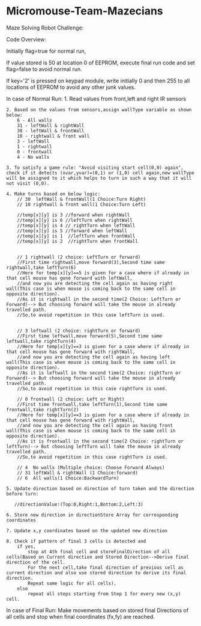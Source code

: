 # Micromouse-Team-Mazecians

Maze Solving Robot Challenge:

Code Overview:

Initially flag=true for normal run, 

If value stored is 50 at location 0 of EEPROM, execute final run code and set flag=false to avoid normal run.

If key='2' is pressed on keypad module, write initially 0 and then 255 to all locations of EEPROM to avoid any other junk values.

In case of Normal Run:
    1. Read values from front,left and right IR sensors

    2. Based on the values from sensors,assign wallType variable as shown below:
        6 - All walls
        31 - leftWall & rightWall
        30 - leftWall & frontWall
        10 - rightwall & front wall
        3 - leftWall
        1 - rightwall
        0 - frontwall
        4 - No walls

    3. To satisfy a game rule: "Avoid visiting start cell(0,0) again", check if it detects (xvar,yvar)=(0,1) or (1,0) cell again,new wallType will be assigned to it which helps to turn in such a way that it will not visit (0,0).

    4. Make turns based on below logic:
        // 30  leftWall & frontWall(1 Choice:Turn Right)
        // 10 rightwall & front wall(1 Choice:Turn Left)

        //temp[x][y] is 3 //forward when rightWall
        //temp[x][y] is 6 //leftTurn when rightWall
        //temp[x][y] is 4 // rightTurn when leftWall
        //temp[x][y] is 5 //forward when leftWall
        //temp[x][y] is 1  //leftTurn when frontWall
        //temp[x][y] is 2  //rightTurn when frontWall


        // 1 rightwall (2 choice: LeftTurn or forward)
        //First time rightwall,move forward(3),Second time same rightwall,take leftTurn(6)
        //Here for temp[x][y]==5 is given for a case where if already in that cell mouse has gone forward with leftWall,
        //and now you are detecting the cell again as having right wall(This case is when mouse is coming back to the same cell in opposite direction).
        //As it is rightwall in the second time(2 Choice: LeftTurn or Forward)--> But choosing forward will take the mouse in already travelled path.
        //So,to avoid repetition in this case leftTurn is used.


        // 3 leftwall (2 choice: rightTurn or forward)
        //First time leftwall,move forward(5),Second time same leftwall,take rightTurn(4)
        //Here for temp[x][y]==3 is given for a case where if already in that cell mouse has gone forward with rightWall,
        //and now you are detecting the cell again as having left wall(This case is when mouse is coming back to the same cell in opposite direction).
        //As it is leftwall in the second time(2 Choice: rightTurn or Forward)--> But choosing forward will take the mouse in already travelled path.
        //So,to avoid repetition in this case rightTurn is used.

        // 0 frontwall (2 choice: Left or Right)
        //First time frontwall,take leftTurn(1),Second time same frontwall,take rightTurn(2)
        //Here for temp[x][y]==3 is given for a case where if already in that cell mouse has gone forward with rightWall,
        //and now you are detecting the cell again as having front wall(This case is when mouse is coming back to the same cell in opposite direction).
        //As it is frontwall in the second time(2 Choice: rightTurn or leftTurn)--> But choosing leftTurn will take the mouse in already travelled path.
        //So,to avoid repetition in this case rightTurn is used.

        // 4  No walls (Multiple choice: Choose Forward Always)
        // 31 leftWall & rightWall (1 Choice:forward)
        // 6  All walls(1 Choice:BackwardTurn)

    5. Update direction based on direction of turn taken and the direction before turn:

       //directionValue:(Top:0,Right:1,Bottom:2,Left:3)

    6. Store new direction in directionStore Array for corresponding coordinates

    7. Update x,y coordinates based on the updated new direction

    8. Check if pattern of final 3 cells is detected and 
        if yes, 
            stop at 4th final cell and storeFinalDirection of all cells(Based on Current direction and Stored Direction-->Derive final direction of the cell. 
            For the next cell,take final direction of previous cell as current direction and also use stored direction to derive its final direction.
            Repeat same logic for all cells), 
        else 
            repeat all steps starting from Step 1 for every new (x,y) cell.

In case of Final Run:
    Make movements based on stored final Directions of all cells and stop when final coordinates (fx,fy) are reached.